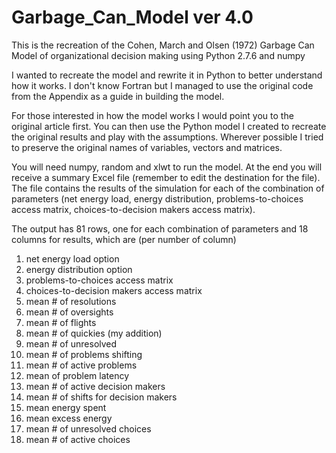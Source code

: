 Garbage_Can_Model ver 4.0
=================

This is the recreation of the Cohen, March and Olsen (1972) Garbage Can Model of
organizational decision making using Python 2.7.6 and numpy

I wanted to recreate the model and rewrite it in Python to better understand how it works.
I don't know Fortran but I managed to use the original code from the Appendix as a guide
in building the model. 

For those interested in how the model works I would point you to the original article first.
You can then use the Python model I created to recreate the original results and play
with the assumptions. Wherever possible I tried to preserve the original names of variables,
vectors and matrices.

You will need numpy, random and xlwt to run the model. At the end you will receive a summary
Excel file (remember to edit the destination for the file). The file contains the 
results of the simulation for each of the combination of parameters (net energy load, energy
distribution, problems-to-choices access matrix, choices-to-decision makers access matrix).

The output has 81 rows, one for each combination of parameters and 18 columns for results,
which are (per number of column)
1) net energy load option
2) energy distribution option
3) problems-to-choices access matrix
4) choices-to-decision makers access matrix
5) mean # of resolutions
6) mean # of oversights
7) mean # of flights
8) mean # of quickies (my addition)
9) mean # of unresolved
10) mean # of problems shifting
11) mean # of active problems
12) mean of problem latency
13) mean # of active decision makers
14) mean # of shifts for decision makers
15) mean energy spent
16) mean excess energy
17) mean # of unresolved choices
18) mean # of active choices
